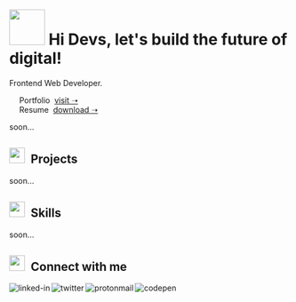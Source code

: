 <!-- # <img src = "https://drive.google.com/uc?id=1IJzkX7LAnbaS807_iHBukPIhszRbU6Ro" width = 100px> Hi Devs, let's build the future of digital! -->
# <img src = "https://drive.google.com/uc?id=1yOAFWGbxzdXHkD0SLVIjRtGk8EMTuSVD" width = 64px> Hi Devs, let's build the future of digital!

Frontend Web Developer. <br>

&emsp; Portfolio&nbsp; [visit &#10141;](https://www.linkedin.com/in/cosmin-moldovan/) <br>
&emsp; Resume&nbsp; [download &#10141;](https://www.linkedin.com/in/cosmin-moldovan/) <br>

soon...
<!-- 🖥️ -->
##  <img src = "https://drive.google.com/uc?id=1CVurOE7H3XFn0I7lWQ9wqbq_nniP4bTZ" width = 28px>&ensp;Projects

soon...
<!-- ⚔️ -->
## <img src = "https://drive.google.com/uc?id=1MiD0Zngau0zqpOCRmHdZgZC-HBX6LIFf" width = 28px>&ensp;Skills

soon...
<!-- 👥 -->
##  <img src = "https://drive.google.com/uc?id=1wNddCg-aNIZkv01OqitS47sRgOOaDK25" width = 28px>&ensp;Connect with me 

[<img align="left" alt="linked-in" src="https://img.shields.io/badge/linkedin-%230077B5.svg?&style=for-the-badge&logo=linkedin&logoColor=white" />](https://www.linkedin.com/in/cosmin-moldovan/)

[<img align="left" alt="twitter" src="https://img.shields.io/badge/twitter-%231DA1F2.svg?&style=for-the-badge&logo=twitter&logoColor=white" />](https://twitter.com/_cosminmoldovan)

[<img align="left" alt="protonmail" src="https://img.shields.io/badge/ProtonMail-8B89CC?style=for-the-badge&logo=protonmail&logoColor=white" />](mailto:cosmin.moldovan@prrotonmail.com)

[<img align="left" alt="codepen" src="https://img.shields.io/badge/Codepen-000000?style=for-the-badge&logo=codepen&logoColor=white" />](https://codepen.io/cosmin-moldovan)

